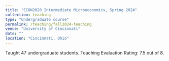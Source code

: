 ```yaml
---
title: "ECON2020 Intermediate Microeconomics, Spring 2024"
collection: teaching
type: "Undergraduate course"
permalink: /teaching/fall2024-teaching
venue: "University of Cincinnati"
date: ""
location: "Cincinnati, Ohio"
---
```


Taught 47 undergraduate students. Teaching Evaluation Rating: 7.5 out of 8.

<!-- Heading 1
======

Heading 2
======

Heading 3
====== -->